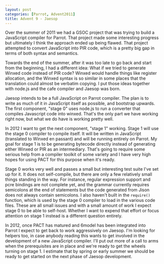 ```yaml
---
layout: post
categories: [Parrot, Advent2011]
title: Advent 9 - Jaesop
---
```


Over the summer of 2011 we had a GSOC project that was trying to build a
JavaScript compiler for Parrot. That project made some interesting progress but
ultimately I think the approach ended up being flawed. That project attempted to
convert JavaScript into PIR code, which is a pretty big gap in terms of both
syntax and semantics.

Towards the end of the summer, after it was too late to go back and start from
the beginning, I had a different idea: What if we tried to generate Winxed code
instead of PIR code? Winxed would handle things like register allocation, and
the Winxed syntax is so similar in some places that the translation could
almost be verbatim copying. I put those ideas together with node.js and the
cafe compiler and Jaesop was born.

Jaesop intends to be a full JavaScript on Parrot compiler. The plan is to write
as much of it in JavaScript itself as possible, and bootstrap upwards. The
first component, "stage 0" uses node.js to run a converter that compiles
Javascript code into winxed. That's the only part we have working right now, but
what we do have is working pretty well.

In 2012 I want to get the next component, "stage 1" working. Stage 1 will use
the stage 0 compiler to compile itself. It will be written in JavaScript
(translated to Winxed en passant) and will be running entirely on Parrot. My
goal for stage 1 is to be generating bytecode directly instead of generating
either Winxed or PIR as an intermediary. That's going to require some serious
help from a compiler toolkit of some variety and I have very high hopes for
using PACT for this purpose when it's ready.

Stage 0 works very well and passes a small but interesting test suite I've set
up for it. It does not self-compile, but there are only a few relatively small
things standing in the way. For instance, regular expression support and pcre
bindings are not complete yet, and the grammar currently requires semicolons at
the end of statements but the code generated from Jison does not always contain
semicolons. I also haven't built in the `require()` function,
which is used by the stage 0 compiler to load in the various code files. These
are all small issues and with a small amount of work I expect stage 0 to be able
to self-host. Whether I want to expend that effort or focus attention on stage 1
instead is a different question entirely.

In 2012, once PACT has matured and 6model has been integrated into Parrot I
expect to get back to work aggressively on Jaesop. I'm looking for helpers too,
in case anybody reading this wants to get involved in the development of a new
JavaScript compiler. I'll put out more of a call to arms when the prerequisites
are in place and we're ready to get the wheels turning on stage 1. I estimate
that by spring or early summer we should be ready to get started on the next
phase of Jaesop development.

